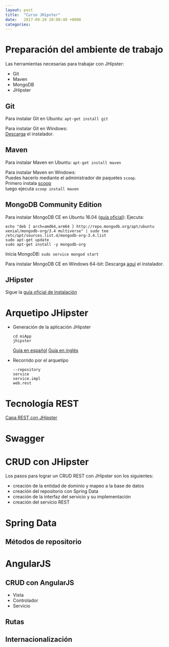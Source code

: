 ```yaml
---
layout: post
title:  "Curso JHipster"
date:   2017-09-28 20:00:40 +0000
categories:
---
```


# Preparación del ambiente de trabajo
Las herramientas necesarias para trabajar con JHipster:
- Git
- Maven
- MongoDB
- JHipster

## Git
Para instalar Git en Ubuntu:
`apt-get install git`

Para instalar Git en Windows:  
[Descarga](https://git-scm.com/download/win) el instalador.

## Maven
Para instalar Maven en Ubuntu:
`apt-get install maven`

Para instalar Maven en Windows:  
Puedes hacerlo mediante el administrador de paquetes `scoop`.  
Primero instala [scoop](http://scoop.sh/)  
luego ejecuta `scoop install maven`

## MongoDB Community Edition
Para instalar MongoDB CE en Ubuntu 16.04 ([guía oficial](https://docs.mongodb.com/manual/tutorial/install-mongodb-on-ubuntu/)):
Ejecuta:
```sudo apt-key adv --keyserver hkp://keyserver.ubuntu.com:80 --recv 0C49F3730359A14518585931BC711F9BA15703C6
echo "deb [ arch=amd64,arm64 ] http://repo.mongodb.org/apt/ubuntu xenial/mongodb-org/3.4 multiverse" | sudo tee /etc/apt/sources.list.d/mongodb-org-3.4.list
sudo apt-get update
sudo apt-get install -y mongodb-org
```
Inicia MongoDB:
`sudo service mongod start`

Para instalar MongoDB CE en Windows 64-bit:
Descarga [aquí](https://www.mongodb.com/download-center#community) el instalador.

## JHipster
Sigue la [guía oficial de instalación](http://www.jhipster.tech/installation/)

# Arquetipo JHipster
- Generación de la aplicación JHipster

  ```mkdir miApp
  cd miApp
  jhipster
  ```
  [Guía en español](https://robertovillarejo.gitbooks.io/jhipster/content/chapter1.html)
  [Guía en inglés](http://www.jhipster.tech/creating-an-app/)

- Recorrido por el arquetipo
  ```--domain
  --repository
  service
  service.impl
  web.rest
  ```

# Tecnología REST
[Capa REST con JHipster](https://robertovillarejo.github.io/2017/09/28/JHipster-REST.html)

# Swagger

# CRUD con JHipster
Los pasos para lograr un CRUD REST con JHipster son los siguientes:
- creación de la entidad de dominio y mapeo a la base de datos
- creación del repositorio con Spring Data
- creación de la interfaz del servicio y su implementación
- creación del servicio REST

# Spring Data
## Métodos de repositorio

# AngularJS
## CRUD con AngularJS
- Vista
- Controlador
- Servicio

## Rutas

## Internacionalización
